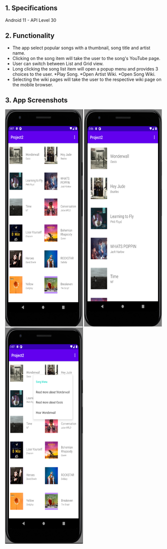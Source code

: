 ## 1. Specifications

Android 11 - API Level 30 <br>

## 2. Functionality

- The app select popular songs with a thumbnail, song title and artist name.
- Clicking on the song item will take the user to the song's YouTube page.
- User can switch between List and Grid view.
- Long clicking the song list item will open a popup menu and provides 3 choices to the user.
  *Play Song.
  *Open Artist Wiki.
  *Open Song Wiki.
- Selecting the wiki pages will take the user to the respective wiki page on the mobile browser.

## 3. App Screenshots

<img align="left" width="250" height="700" src="https://github.com/js-shashwath/Mp3-android-application/blob/main/home_grid.png">
<img align="right" width="250" height="700" src="https://github.com/js-shashwath/Mp3-android-application/blob/main/home_list.png">
<img width="250" height="700" src="https://github.com/js-shashwath/Mp3-android-application/blob/main/long_press.png">
</p>
